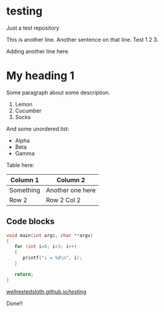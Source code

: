 # testing
Just a test repository

This is another line. Another sentence on that line.
Test 1 2 3.

Adding another line here.

# My heading 1

Some paragraph about some description.

1. Lemon
2. Cucumber
3. Socks

And some unordered list:

- Alpha
- Beta
- Gamma

Table here:

| Column 1   | Column 2         |
| ---------- | ---------------- |
| Something  | Another one here |
| Row 2      | Row 2 Col 2      |

## Code blocks

```C
void main(int argc, char **argv)
{
   for (int i=0; i<3; i++)
   {
      printf("i = %d\n", i);
   }

   return;
}
```

[wellrestedsloth.github.io/testing](https://wellrestedsloth.github.io/testing)

Done!!
